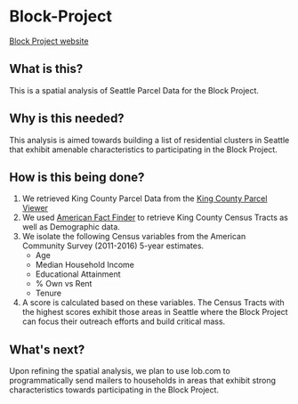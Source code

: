 # Block-Project
[Block Project website](http://www.the-block-project.com/home/) 

## What is this?
This is a spatial analysis of Seattle Parcel Data for the Block Project. 

## Why is this needed?
This analysis is aimed towards building a list of residential clusters in Seattle that exhibit amenable characteristics to participating in the Block Project.
		
## How is this being done?
 1. We retrieved King County Parcel Data from the [King County Parcel Viewer](gismaps.kingcounty.gov/parcelviewer2/)
 2. We used [American Fact Finder](https://factfinder.census.gov/faces/nav/jsf/pages/searchresults.xhtml?refresh=t) to retrieve King County Census Tracts as well as Demographic data.
 3. We isolate the following Census variables from the American Community Survey (2011-2016) 5-year estimates.
    - Age
    - Median Household Income
    - Educational Attainment
    - % Own vs Rent
    - Tenure
4. A score is calculated based on these variables. The Census Tracts with the highest scores exhibit those areas in Seattle where the Block Project can focus their outreach efforts and build critical mass.

## What's next?
Upon refining the spatial analysis,  we plan to use lob.com to programmatically send mailers to households in areas that exhibit strong characteristics towards participating in the Block Project.
